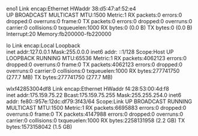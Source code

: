 eno1      Link encap:Ethernet  HWaddr 38:d5:47:af:52:e4  
          UP BROADCAST MULTICAST  MTU:1500  Metric:1
          RX packets:0 errors:0 dropped:0 overruns:0 frame:0
          TX packets:0 errors:0 dropped:0 overruns:0 carrier:0
          collisions:0 txqueuelen:1000 
          RX bytes:0 (0.0 B)  TX bytes:0 (0.0 B)
          Interrupt:20 Memory:fb200000-fb220000 

lo        Link encap:Local Loopback  
          inet addr:127.0.0.1  Mask:255.0.0.0
          inet6 addr: ::1/128 Scope:Host
          UP LOOPBACK RUNNING  MTU:65536  Metric:1
          RX packets:4062123 errors:0 dropped:0 overruns:0 frame:0
          TX packets:4062123 errors:0 dropped:0 overruns:0 carrier:0
          collisions:0 txqueuelen:1000 
          RX bytes:277741750 (277.7 MB)  TX bytes:277741750 (277.7 MB)

wlxf42853004df8 Link encap:Ethernet  HWaddr f4:28:53:00:4d:f8  
          inet addr:175.159.75.22  Bcast:175.159.75.255  Mask:255.255.254.0
          inet6 addr: fe80::957e:12dc:df79:3f43/64 Scope:Link
          UP BROADCAST RUNNING MULTICAST  MTU:1500  Metric:1
          RX packets:6695883 errors:0 dropped:0 overruns:0 frame:0
          TX packets:4147988 errors:0 dropped:0 overruns:0 carrier:0
          collisions:0 txqueuelen:1000 
          RX bytes:2258131958 (2.2 GB)  TX bytes:1573158042 (1.5 GB)

